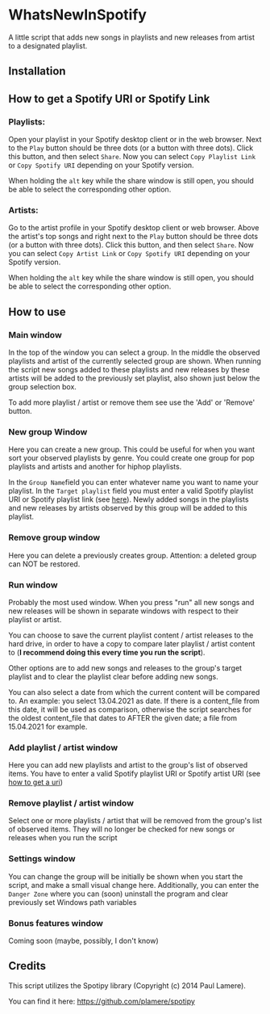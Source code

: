 # WhatsNewInSpotify

A little script that adds new songs in playlists and new releases from artist to a designated playlist.

## Installation


## How to get a Spotify URI or Spotify Link
### Playlists: 
Open your playlist in your Spotify desktop client or in the web browser. Next to the ```Play``` button should be three 
dots (or a button with three dots). Click this button, and then select ```Share```. Now you can select
``Copy Playlist Link`` or ``Copy Spotify URI`` depending on your Spotify version. 

When holding the ``alt`` key while the share window is still open, you should be able to select the corresponding other 
option.

### Artists:
Go to the artist profile in your Spotify desktop client or web browser. Above the artist's top songs and
right next to the ``Play`` button should be three dots (or a button with three dots). Click this button, and then select
```Share```. Now you can select ``Copy Artist Link`` or ``Copy Spotify URI`` depending on your Spotify version. 

When holding the ``alt`` key while the share window is still open, you should be able to select the corresponding other 
option.



## How to use
### Main window
In the top of the window you can select a group. In the middle the observed playlists and artist
of the currently selected group are shown. When running the script new songs added to these playlists and new
releases by these artists will be added to the previously set playlist, also shown just below
the group selection box. 

To add more playlist / artist or remove them see use the 'Add' or 'Remove' button.


### New group Window
Here you can create a new group. This could be useful for when you want sort your observed playlists
by genre. You could create one group for pop playlists and artists and another for hiphop playlists.

In the ```Group Name```field you can enter whatever name you want to name your playlist. In the ``Target playlist``
field you must enter a valid Spotify playlist URI or Spotify playlist link 
(see [here](#How-to-get-a-Spotify-URI-or-Spotify-Link)). Newly added songs in the playlists and new
releases by artists observed by this group will be added to this playlist.


### Remove group window
Here you can delete a previously creates group. Attention: a deleted group can NOT be restored.


### Run window
Probably the most used window. When you press "run" all new songs and new releases will be shown in separate windows
with respect to their playlist or artist.

You can choose to save the current playlist content / artist releases to the 
hard drive, in order to have a copy to compare later playlist / artist content to (**I recommend doing this every 
time you run the script**).

Other options are to add new songs and releases to the group's target playlist and to clear the playlist clear
before adding new songs.

You can also select a date from which the current content will be compared to. An example: you select 13.04.2021 as
date. If there is a content_file from this date, it will be used as comparison, otherwise the
script searches for the oldest content_file that dates to AFTER the given date; a file from 15.04.2021 for example.


### Add playlist / artist window
Here you can add new playlists and artist to the group's list of observed items. You have to enter a valid Spotify
playlist URI or Spotify artist URI (see [how to get a uri](#How-to-get-a-Spotify-URI-or-Spotify-Link))


### Remove playlist / artist window
Select one or more playlists / artist that will be removed from the group's list of
observed items. They will no longer be checked for new songs or releases when you run the script


### Settings window
You can change the group will be initially be shown when you start the script, and make a small visual
change here. Additionally, you can enter the ``Danger Zone`` where you can (soon) uninstall the program and clear
previously set Windows path variables


### Bonus features window
Coming soon (maybe, possibly, I don't know)


## Credits
This script utilizes the Spotipy library (Copyright (c) 2014 Paul Lamere).

You can find it here: https://github.com/plamere/spotipy
